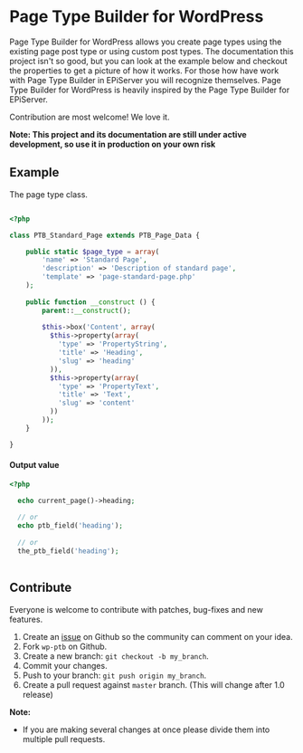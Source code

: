 # Page Type Builder for WordPress

Page Type Builder for WordPress allows you create page types using the existing page post type or using custom post types. The documentation this project isn't so good, but you can look at the example below and checkout the properties to get a picture of how it works. For those how have work with Page Type Builder in EPiServer you will recognize themselves. Page Type Builder for WordPress is heavily inspired by the Page Type Builder for EPiServer.

Contribution are most welcome! We love it.

**Note: This project and its documentation are still under active development, so use it in production on your own risk**

## Example

The page type class.

```php

<?php

class PTB_Standard_Page extends PTB_Page_Data {

	public static $page_type = array(
		'name' => 'Standard Page',
		'description' => 'Description of standard page',
		'template' => 'page-standard-page.php'
	);
	
	public function __construct () {
		parent::__construct();
		
        $this->box('Content', array(
          $this->property(array(
            'type' => 'PropertyString',
            'title' => 'Heading',
            'slug' => 'heading'
          )),
          $this->property(array(
            'type' => 'PropertyText',
            'title' => 'Text',
            'slug' => 'content'
          ))
        ));
	}

}

```

#### Output value

```php
<?php

  echo current_page()->heading;
  
  // or
  echo ptb_field('heading');
  
  // or
  the_ptb_field('heading');
  
```

## Contribute

Everyone is welcome to contribute with patches, bug-fixes and new features.

1. Create an [issue](https://github.com/wp-ptb/wp-ptb/issues) on Github so the community can comment on your idea.
2. Fork `wp-ptb` on Github.
3. Create a new branch: `git checkout -b my_branch`.
4. Commit your changes.
5. Push to your branch: `git push origin my_branch`.
6. Create a pull request against `master` branch. (This will change after 1.0 release)

**Note:**

* If you are making several changes at once please divide them into multiple pull requests.
